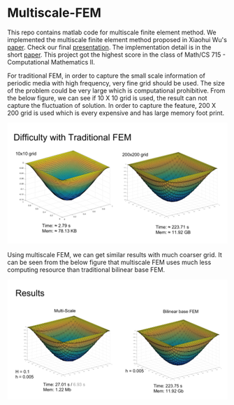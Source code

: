 # Multiscale-FEM
This repo contains matlab code for multiscale finite element method.
We implemented the multiscale finite element method proposed in Xiaohui Wu's [paper](docs/MsFEM.pdf). 
Check our final [presentation](docs/presentation.pdf).
The implementation detail is in the short [paper](docs/report.pdf). 
This project got the highest score in the class of Math/CS 715 - Computational Mathematics II.

For traditional FEM, in order to capture the small scale information of periodic media with high frequency,
very fine grid should be used. The size of the problem could be very large which is computational prohibitive. 
From the below figure,
we can see if 10 X 10 grid is used, the result can not capture the fluctuation
of solution. In order to capture the feature, 200 X 200 grid is used which is
every expensive and has large memory foot print.

![traditional](images/traditional.png)

Using multiscale FEM, we can get similar results with much coarser grid. 
It can be seen from the below figure that multiscale FEM uses much
less computing resource than traditional bilinear base FEM. 

![result](images/result.png)
